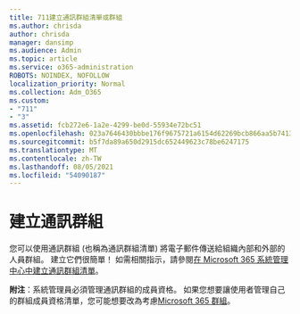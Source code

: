 ```yaml
---
title: 711建立通訊群組清單或群組
ms.author: chrisda
author: chrisda
manager: dansimp
ms.audience: Admin
ms.topic: article
ms.service: o365-administration
ROBOTS: NOINDEX, NOFOLLOW
localization_priority: Normal
ms.collection: Adm_O365
ms.custom:
- "711"
- "3"
ms.assetid: fcb272e6-1a2e-4299-be0d-55934e72bc51
ms.openlocfilehash: 023a7646430bbbe176f9675721a6154d62269bcb866aa5b7413f7e6973947ae1
ms.sourcegitcommit: b5f7da89a650d2915dc652449623c78be6247175
ms.translationtype: MT
ms.contentlocale: zh-TW
ms.lasthandoff: 08/05/2021
ms.locfileid: "54090187"
---
```

# <a name="create-distribution-groups"></a>建立通訊群組

您可以使用通訊群組 (也稱為通訊群組清單) 將電子郵件傳送給組織內部和外部的人員群組。 建立它們很簡單！ 如需相關指示，請參閱[在 Microsoft 365 系統管理中心中建立通訊群組清單](https://docs.microsoft.com/microsoft-365/admin/setup/create-distribution-lists)。

**附注**：系統管理員必須管理通訊群組的成員資格。 如果您想要讓使用者管理自己的群組成員資格清單，您可能想要改為考慮[Microsoft 365 群組](https://support.office.com/article/b565caa1-5c40-40ef-9915-60fdb2d97fa2)。
